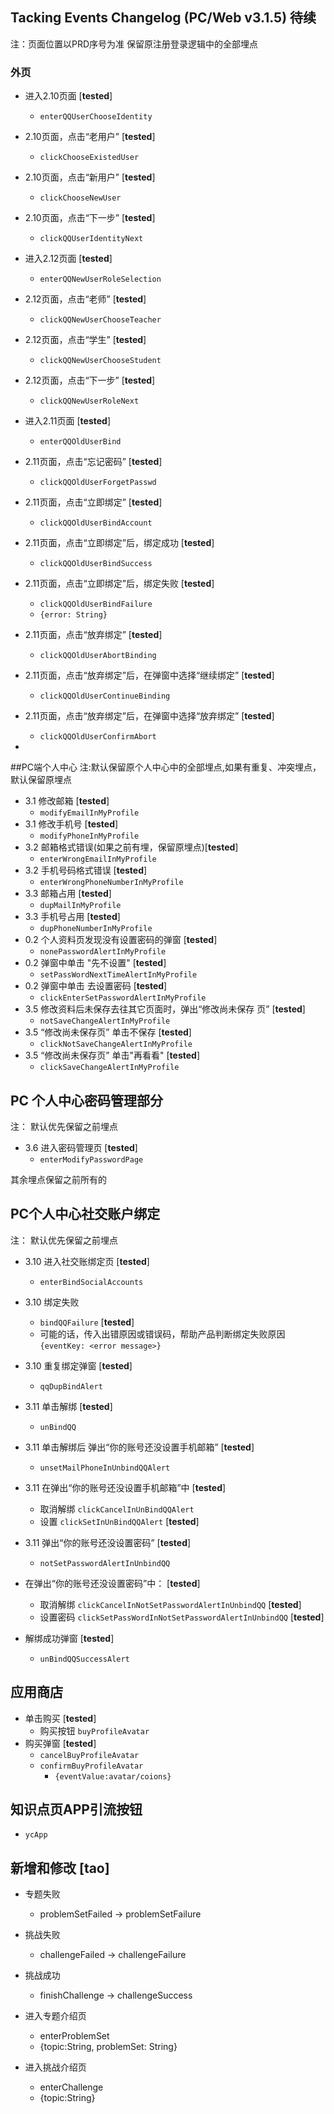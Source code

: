 Tacking Events Changelog (PC/Web v3.1.5) 待续
--

注：页面位置以PRD序号为准
保留原注册登录逻辑中的全部埋点

### 外页

* 进入2.10页面 [**tested**]
    - `enterQQUserChooseIdentity`

* 2.10页面，点击“老用户” [**tested**]
    - `clickChooseExistedUser`

* 2.10页面，点击“新用户” [**tested**]
    - `clickChooseNewUser`

* 2.10页面，点击“下一步” [**tested**]
    - `clickQQUserIdentityNext`

* 进入2.12页面 [**tested**]
    - `enterQQNewUserRoleSelection`

* 2.12页面，点击“老师” [**tested**]
    - `clickQQNewUserChooseTeacher`

* 2.12页面，点击“学生” [**tested**]
    - `clickQQNewUserChooseStudent`

* 2.12页面，点击“下一步” [**tested**]
    - `clickQQNewUserRoleNext`

* 进入2.11页面 [**tested**]
    - `enterQQOldUserBind`

* 2.11页面，点击“忘记密码” [**tested**]
    - `clickQQOldUserForgetPasswd`

* 2.11页面，点击“立即绑定” [**tested**]
    - `clickQQOldUserBindAccount`

* 2.11页面，点击“立即绑定”后，绑定成功 [**tested**]
    - `clickQQOldUserBindSuccess`

* 2.11页面，点击“立即绑定”后，绑定失败 [**tested**]
    - `clickQQOldUserBindFailure`
    - `{error: String}`

* 2.11页面，点击“放弃绑定” [**tested**] 
    - `clickQQOldUserAbortBinding`

* 2.11页面，点击“放弃绑定”后，在弹窗中选择“继续绑定” [**tested**]
    - `clickQQOldUserContinueBinding`

* 2.11页面，点击“放弃绑定”后，在弹窗中选择“放弃绑定” [**tested**]
    - `clickQQOldUserConfirmAbort`

* 

##PC端个人中心
注:默认保留原个人中心中的全部埋点,如果有重复、冲突埋点，默认保留原埋点


* 3.1 修改邮箱 [**tested**]
	- `modifyEmailInMyProfile`
* 3.1 修改手机号 [**tested**]
	- `modifyPhoneInMyProfile`
* 3.2 邮箱格式错误(如果之前有埋，保留原埋点)[**tested**]
	- `enterWrongEmailInMyProfile`
* 3.2 手机号码格式错误 [**tested**]
	- `enterWrongPhoneNumberInMyProfile`
* 3.3 邮箱占用 [**tested**]
	- `dupMailInMyProfile`
* 3.3 手机号占用 [**tested**]
	- `dupPhoneNumberInMyProfile`
* 0.2 个人资料页发现没有设置密码的弹窗 [**tested**]
	- `nonePasswordAlertInMyProfile`
* 0.2 弹窗中单击 "先不设置" [**tested**]
	- `setPassWordNextTimeAlertInMyProfile`
* 0.2 弹窗中单击 去设置密码 [**tested**]
	- `clickEnterSetPasswordAlertInMyProfile`
* 3.5 修改资料后未保存去往其它页面时，弹出“修改尚未保存 页” [**tested**]
	- `notSaveChangeAlertInMyProfile` 
* 3.5 “修改尚未保存页” 单击不保存 [**tested**]
	- `clickNotSaveChangeAlertInMyProfile`
* 3.5 “修改尚未保存页” 单击"再看看" [**tested**]
	- `clickSaveChangeAlertInMyProfile`

## PC 个人中心密码管理部分
注： 默认优先保留之前埋点

* 3.6 进入密码管理页 [**tested**]
	- `enterModifyPasswordPage`

其余埋点保留之前所有的

## PC个人中心社交账户绑定
注： 默认优先保留之前埋点

* 3.10 进入社交账绑定页 [**tested**]
	- `enterBindSocialAccounts`
* 3.10 绑定失败
	- `bindQQFailure` [**tested**]
	- 可能的话，传入出错原因或错误码，帮助产品判断绑定失败原因 `{eventKey: <error message>}`
* 3.10 重复绑定弹窗 [**tested**]
	- `qqDupBindAlert`
* 3.11 单击解绑 [**tested**]
	- `unBindQQ`
* 3.11 单击解绑后 弹出“你的账号还没设置手机邮箱” [**tested**]
	- `unsetMailPhoneInUnbindQQAlert`
* 3.11 在弹出“你的账号还没设置手机邮箱”中 [**tested**]
	- 取消解绑 `clickCancelInUnBindQQAlert`
	- 设置 `clickSetInUnBindQQAlert` [**tested**]

* 3.11 弹出“你的账号还没设置密码” [**tested**]
	- `notSetPasswordAlertInUnbindQQ`
* 在弹出“你的账号还没设置密码”中： [**tested**]
	- 取消解绑 `clickCancelInNotSetPasswordAlertInUnbindQQ`  [**tested**]
	- 设置密码 `clickSetPassWordInNotSetPasswordAlertInUnbindQQ`  [**tested**]
* 解绑成功弹窗  [**tested**]
	- `unBindQQSuccessAlert`

## 应用商店

* 单击购买 [**tested**]
	- 购买按钮 `buyProfileAvatar`
* 购买弹窗 [**tested**]
	- `cancelBuyProfileAvatar`
	- `confirmBuyProfileAvatar`
		- `{eventValue:avatar/coions}`

## 知识点页APP引流按钮
- `ycApp`

## 新增和修改 [tao]

* 专题失败
    - problemSetFailed -> problemSetFailure

* 挑战失败
    - challengeFailed -> challengeFailure

* 挑战成功
    - finishChallenge -> challengeSuccess

* 进入专题介绍页
    - enterProblemSet
    - {topic:String, problemSet: String}

* 进入挑战介绍页
    - enterChallenge
    - {topic:String}



